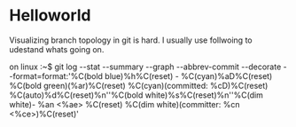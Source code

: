# Helloworld

Visualizing branch topology in git is hard. I usually use follwoing to udestand whats going on.

on linux :~$  git log --stat --summary --graph --abbrev-commit --decorate --format=format:'%C(bold blue)%h%C(reset) - %C(cyan)%aD%C(reset) %C(bold green)(%ar)%C(reset) %C(cyan)(committed: %cD)%C(reset) %C(auto)%d%C(reset)%n''%C(bold white)%s%C(reset)%n''%C(dim white)- %an <%ae> %C(reset) %C(dim white)(committer: %cn <%ce>)%C(reset)'
